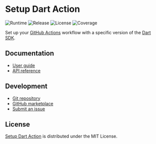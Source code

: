 # Setup Dart Action
![Runtime](https://badgen.net/badge/node/%3E%3D16.0.0/green) ![Release](https://badgen.net/badge/action/v3.0.0/blue) ![License](https://badgen.net/badge/license/MIT/blue) ![Coverage](https://badgen.net/codecov/c/github/cedx/setup-dart)

Set up your [GitHub Actions](https://github.com/features/actions) workflow with a specific version of the [Dart SDK](https://dart.dev/tools/sdk).

## Documentation
- [User guide](https://github.com/cedx/setup-dart/wiki)
- [API reference](https://cedx.github.io/setup-dart)

## Development
- [Git repository](https://github.com/cedx/setup-dart)
- [GitHub marketplace](https://github.com/marketplace/actions/setup-dart)
- [Submit an issue](https://github.com/cedx/setup-dart/issues)

## License
[Setup Dart Action](https://github.com/cedx/setup-dart) is distributed under the MIT License.

